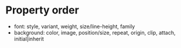 # Property order
- font: style, variant, weight, size/line-height, family
- background: color, image, position/size, repeat, origin, clip, attach, initial|inherit